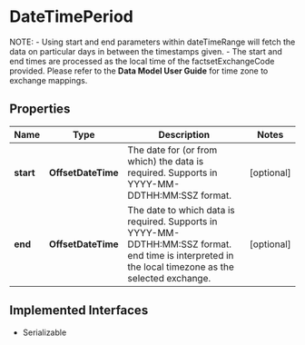 

# DateTimePeriod

 NOTE:       - Using start and end parameters within dateTimeRange will fetch the data on particular days in between the timestamps given.      - The start and end times are processed as the local time of the factsetExchangeCode provided. Please refer to the **Data Model User Guide** for time zone to exchange mappings. 

## Properties

Name | Type | Description | Notes
------------ | ------------- | ------------- | -------------
**start** | **OffsetDateTime** | The date for (or from which) the data is required. Supports in YYYY-MM-DDTHH:MM:SSZ format.   |  [optional]
**end** | **OffsetDateTime** | The date to which data is required. Supports in YYYY-MM-DDTHH:MM:SSZ format. end time is interpreted in the local timezone as the selected exchange.  |  [optional]


## Implemented Interfaces

* Serializable


